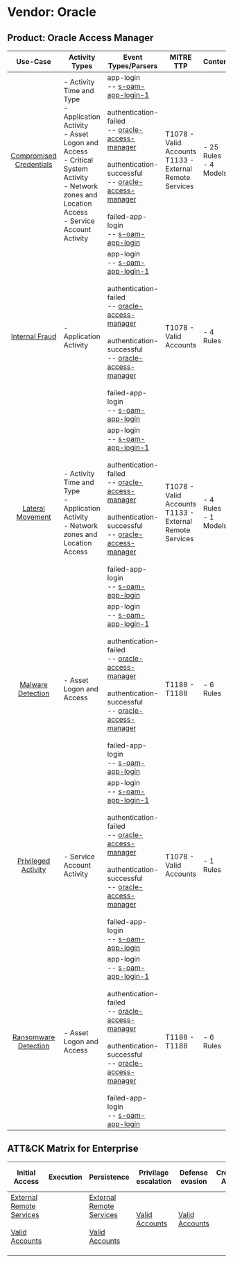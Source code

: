 Vendor: Oracle
==============
Product: Oracle Access Manager
------------------------------
|                                 Use-Case                                  | Activity Types                                                                                                                                                                     | Event Types/Parsers                                                                                                                                                                                                                                                                                                                                                                                                         | MITRE TTP                                                      | Content                    |
|:-------------------------------------------------------------------------:| ---------------------------------------------------------------------------------------------------------------------------------------------------------------------------------- | --------------------------------------------------------------------------------------------------------------------------------------------------------------------------------------------------------------------------------------------------------------------------------------------------------------------------------------------------------------------------------------------------------------------------- | -------------------------------------------------------------- | -------------------------- |
| [Compromised Credentials](../UseCases/usecase_compromised_credentials.md) | - Activity Time  and Type<br>- Application Activity<br>- Asset Logon and Access<br>- Critical System Activity<br>- Network zones and Location Access<br>- Service Account Activity |  app-login<br> -- [s-oam-app-login-1](../Parsers/parserContent_s-oam-app-login-1.md)<br><br> authentication-failed<br> -- [oracle-access-manager](../Parsers/parserContent_oracle-access-manager.md)<br><br> authentication-successful<br> -- [oracle-access-manager](../Parsers/parserContent_oracle-access-manager.md)<br><br> failed-app-login<br> -- [s-oam-app-login](../Parsers/parserContent_s-oam-app-login.md)<br> | T1078 - Valid Accounts<br>T1133 - External Remote Services<br> |  - 25 Rules<br> - 4 Models |
|          [Internal Fraud](../UseCases/usecase_internal_fraud.md)          | - Application Activity                                                                                                                                                             |  app-login<br> -- [s-oam-app-login-1](../Parsers/parserContent_s-oam-app-login-1.md)<br><br> authentication-failed<br> -- [oracle-access-manager](../Parsers/parserContent_oracle-access-manager.md)<br><br> authentication-successful<br> -- [oracle-access-manager](../Parsers/parserContent_oracle-access-manager.md)<br><br> failed-app-login<br> -- [s-oam-app-login](../Parsers/parserContent_s-oam-app-login.md)<br> | T1078 - Valid Accounts<br>                                     |  - 4 Rules<br>             |
|        [Lateral Movement](../UseCases/usecase_lateral_movement.md)        | - Activity Time  and Type<br>- Application Activity<br>- Network zones and Location Access                                                                                         |  app-login<br> -- [s-oam-app-login-1](../Parsers/parserContent_s-oam-app-login-1.md)<br><br> authentication-failed<br> -- [oracle-access-manager](../Parsers/parserContent_oracle-access-manager.md)<br><br> authentication-successful<br> -- [oracle-access-manager](../Parsers/parserContent_oracle-access-manager.md)<br><br> failed-app-login<br> -- [s-oam-app-login](../Parsers/parserContent_s-oam-app-login.md)<br> | T1078 - Valid Accounts<br>T1133 - External Remote Services<br> |  - 4 Rules<br> - 1 Models  |
|       [Malware Detection](../UseCases/usecase_malware_detection.md)       | - Asset Logon and Access                                                                                                                                                           |  app-login<br> -- [s-oam-app-login-1](../Parsers/parserContent_s-oam-app-login-1.md)<br><br> authentication-failed<br> -- [oracle-access-manager](../Parsers/parserContent_oracle-access-manager.md)<br><br> authentication-successful<br> -- [oracle-access-manager](../Parsers/parserContent_oracle-access-manager.md)<br><br> failed-app-login<br> -- [s-oam-app-login](../Parsers/parserContent_s-oam-app-login.md)<br> | T1188 - T1188<br>                                              |  - 6 Rules<br>             |
|     [Privileged Activity](../UseCases/usecase_privileged_activity.md)     | - Service Account Activity                                                                                                                                                         |  app-login<br> -- [s-oam-app-login-1](../Parsers/parserContent_s-oam-app-login-1.md)<br><br> authentication-failed<br> -- [oracle-access-manager](../Parsers/parserContent_oracle-access-manager.md)<br><br> authentication-successful<br> -- [oracle-access-manager](../Parsers/parserContent_oracle-access-manager.md)<br><br> failed-app-login<br> -- [s-oam-app-login](../Parsers/parserContent_s-oam-app-login.md)<br> | T1078 - Valid Accounts<br>                                     |  - 1 Rules<br>             |
|    [Ransomware Detection](../UseCases/usecase_ransomware_detection.md)    | - Asset Logon and Access                                                                                                                                                           |  app-login<br> -- [s-oam-app-login-1](../Parsers/parserContent_s-oam-app-login-1.md)<br><br> authentication-failed<br> -- [oracle-access-manager](../Parsers/parserContent_oracle-access-manager.md)<br><br> authentication-successful<br> -- [oracle-access-manager](../Parsers/parserContent_oracle-access-manager.md)<br><br> failed-app-login<br> -- [s-oam-app-login](../Parsers/parserContent_s-oam-app-login.md)<br> | T1188 - T1188<br>                                              |  - 6 Rules<br>             |

ATT&CK Matrix for Enterprise
----------------------------
| Initial Access                                                                                                                                   | Execution | Persistence                                                                                                                                      | Privilage escalation                                                | Defense evasion                                                     | Credential Access | Discovery | Lateral Movement | Collection | Command and Control | Exfiltration | Impact |
| ------------------------------------------------------------------------------------------------------------------------------------------------ | --------- | ------------------------------------------------------------------------------------------------------------------------------------------------ | ------------------------------------------------------------------- | ------------------------------------------------------------------- | ----------------- | --------- | ---------------- | ---------- | ------------------- | ------------ | ------ |
| [External Remote Services](https://attack.mitre.org/techniques/T1133)<br><br>[Valid Accounts](https://attack.mitre.org/techniques/T1078)<br><br> |           | [External Remote Services](https://attack.mitre.org/techniques/T1133)<br><br>[Valid Accounts](https://attack.mitre.org/techniques/T1078)<br><br> | [Valid Accounts](https://attack.mitre.org/techniques/T1078)<br><br> | [Valid Accounts](https://attack.mitre.org/techniques/T1078)<br><br> |                   |           |                  |            |                     |              |        |